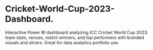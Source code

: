 # Cricket-World-Cup-2023-Dashboard.
Interactive Power BI dashboard analyzing ICC Cricket World Cup 2023: team stats, venues, match winners, and top performers with branded visuals and slicers. Great for data analytics portfolio use.
